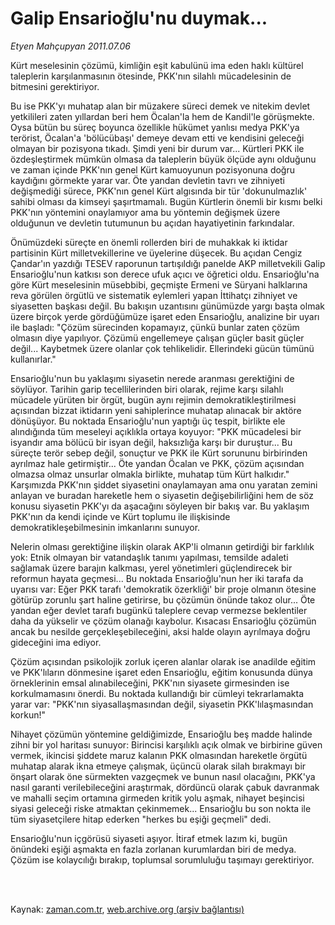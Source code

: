 # Galip Ensarioğlu'nu duymak...

*Etyen Mahçupyan 2011.07.06*

<td class="columnist-detail">
<p>Kürt meselesinin çözümü, kimliğin eşit kabulünü ima eden haklı kültürel taleplerin karşılanmasının ötesinde, PKK'nın silahlı mücadelesinin de bitmesini gerektiriyor.</p>
<p>
<div id="haberMetinDiv">
<p>Bu ise PKK'yı muhatap alan bir müzakere süreci demek ve nitekim devlet yetkilileri zaten yıllardan beri hem Öcalan'la hem de Kandil'le görüşmekte. Oysa bütün bu süreç boyunca özellikle hükümet yanlısı medya PKK'ya terörist, Öcalan'a 'bölücübaşı' demeye devam etti ve kendisini geleceği olmayan bir pozisyona tıkadı. Şimdi yeni bir durum var... Kürtleri PKK ile özdeşleştirmek mümkün olmasa da taleplerin büyük ölçüde aynı olduğunu ve zaman içinde PKK'nın genel Kürt kamuoyunun pozisyonuna doğru kaydığını görmekte yarar var. Öte yandan devletin tavrı ve zihniyeti değişmediği sürece, PKK'nın genel Kürt algısında bir tür 'dokunulmazlık' sahibi olması da kimseyi şaşırtmamalı. Bugün Kürtlerin önemli bir kısmı belki PKK'nın yöntemini onaylamıyor ama bu yöntemin değişmek üzere olduğunun ve devletin tutumunun bu açıdan hayatiyetinin farkındalar. 
<p> Önümüzdeki süreçte en önemli rollerden biri de muhakkak ki iktidar partisinin Kürt milletvekillerine ve üyelerine düşecek. Bu açıdan Cengiz Çandar'ın yazdığı TESEV raporunun tartışıldığı panelde AKP milletvekili Galip Ensarioğlu'nun katkısı son derece ufuk açıcı ve öğretici oldu. Ensarioğlu'na göre Kürt meselesinin müsebbibi, geçmişte Ermeni ve Süryani halklarına reva görülen örgütlü ve sistematik eylemleri yapan İttihatçı zihniyet ve siyasetten başkası değil. Bu bakışın uzantısını günümüzde yargı başta olmak üzere birçok yerde gördüğümüze işaret eden Ensarioğlu, analizine bir uyarı ile başladı: "Çözüm sürecinden kopamayız, çünkü bunlar zaten çözüm olmasın diye yapılıyor. Çözümü engellemeye çalışan güçler basit güçler değil... Kaybetmek üzere olanlar çok tehlikelidir. Ellerindeki gücün tümünü kullanırlar."
<p>Ensarioğlu'nun bu yaklaşımı siyasetin nerede aranması gerektiğini de söylüyor. Tarihin garip tecellilerinden biri olarak, rejime karşı silahlı mücadele yürüten bir örgüt, bugün aynı rejimin demokratikleştirilmesi açısından bizzat iktidarın yeni sahiplerince muhatap alınacak bir aktöre dönüşüyor. Bu noktada Ensarioğlu'nun yaptığı üç tespit, birlikte ele alındığında tüm meseleyi açıklıkla ortaya koyuyor: "PKK mücadelesi bir isyandır ama bölücü bir isyan değil, haksızlığa karşı bir duruştur... Bu süreçte terör sebep değil, sonuçtur ve PKK ile Kürt sorununu birbirinden ayrılmaz hale getirmiştir... Öte yandan Öcalan ve PKK, çözüm açısından olmazsa olmaz unsurlar olmakla birlikte, muhatap tüm Kürt halkıdır." Karşımızda PKK'nın şiddet siyasetini onaylamayan ama onu yaratan zemini anlayan ve buradan hareketle hem o siyasetin değişebilirliğini hem de söz konusu siyasetin PKK'yı da aşacağını söyleyen bir bakış var. Bu yaklaşım PKK'nın da kendi içinde ve Kürt toplumu ile ilişkisinde demokratikleşebilmesinin imkanlarını sunuyor.
<p>Nelerin olması gerektiğine ilişkin olarak AKP'li olmanın getirdiği bir farklılık yok: Etnik olmayan bir vatandaşlık tanımı yapılması, temsilde adaleti sağlamak üzere barajın kalkması, yerel yönetimleri güçlendirecek bir reformun hayata geçmesi... Bu noktada Ensarioğlu'nun her iki tarafa da uyarısı var: Eğer PKK tarafı 'demokratik özerkliği' bir proje olmanın ötesine götürüp zorunlu şart haline getirirse, bu çözümün önünde takoz olur... Öte yandan eğer devlet tarafı bugünkü taleplere cevap vermezse beklentiler daha da yükselir ve çözüm olanağı kaybolur. Kısacası Ensarioğlu çözümün ancak bu nesilde gerçekleşebileceğini, aksi halde olayın ayrılmaya doğru gideceğini ima ediyor. 
<p>Çözüm açısından psikolojik zorluk içeren alanlar olarak ise anadilde eğitim ve PKK'lıların dönmesine işaret eden Ensarioğlu, eğitim konusunda dünya örneklerinin emsal alınabileceğini, PKK'nın siyasete girmesinden ise korkulmamasını önerdi. Bu noktada kullandığı bir cümleyi tekrarlamakta yarar var: "PKK'nın siyasallaşmasından değil, siyasetin PKK'lılaşmasından korkun!" 
<p>Nihayet çözümün yöntemine geldiğimizde, Ensarioğlu beş madde halinde zihni bir yol haritası sunuyor: Birincisi karşılıklı açık olmak ve birbirine güven vermek, ikincisi şiddete maruz kalanın PKK olmasından hareketle örgütü muhatap alarak ikna etmeye çalışmak, üçüncü olarak silah bırakmayı bir önşart olarak öne sürmekten vazgeçmek ve bunun nasıl olacağını, PKK'ya nasıl garanti verilebileceğini araştırmak, dördüncü olarak çabuk davranmak ve mahalli seçim ortamına girmeden kritik yolu aşmak, nihayet beşincisi siyasi geleceği riske atmaktan çekinmemek... Ensarioğlu bu son nokta ile tüm siyasetçilere hitap ederken "herkes bu eşiği geçmeli" dedi.
<p>Ensarioğlu'nun içgörüsü siyaseti aşıyor. İtiraf etmek lazım ki, bugün önündeki eşiği aşmakta en fazla zorlanan kurumlardan biri de medya. Çözüm ise kolaycılığı bırakıp, toplumsal sorumluluğu taşımayı gerektiriyor. </p></p></p></p></p></p></p></div>
</p>


<p><br>
		 </br></p></td>

Kaynak: [zaman.com.tr](http://zaman.com.tr/yazar.do?yazino=1154835), [web.archive.org (arşiv bağlantısı)](http://web.archive.org/web/20110908151412/http://www.zaman.com.tr:80/yazar.do?yazino=1154835)
